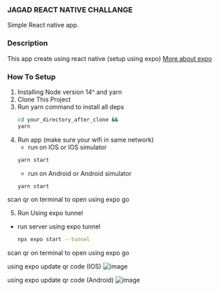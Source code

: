 ### JAGAD REACT NATIVE CHALLANGE

Simple React native app.

### Description
This app create using react native (setup using expo) [More about expo](https://docs.expo.dev/)


### How To Setup
1. Installing Node version 14^ and yarn
2. Clone This Project
3. Run yarn command to install all deps
    ```bash
    cd your_directory_after_clone &&
    yarn
    ```
4. Run app (make sure your wifi in same network)
    - run on IOS or IOS simulator
    ```bash
    yarn start
    ```
    - run on Android or Android simulator
    ```bash
    yarn start
    ``` 
scan qr on terminal to open using expo go

5. Run Using expo tunnel
  - run server using expo tunnel
    ```bash 
    npx expo start --tunnel 
    ```
scan qr on terminal to open using expo go

using expo update qr code (IOS)
![image](https://user-images.githubusercontent.com/111265263/204196995-cdbaa582-a21a-4c95-9148-ea64c0c5559d.png)

using expo update qr code (Android)
![image](https://user-images.githubusercontent.com/111265263/204197065-21f85a44-5130-48ea-bdc5-d4e7bc8e5d65.png)

